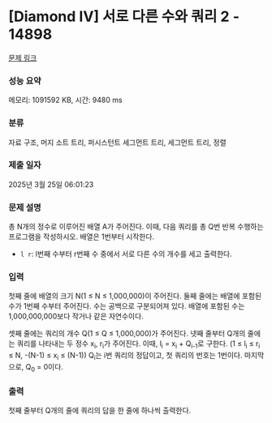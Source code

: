 # [Diamond IV] 서로 다른 수와 쿼리 2 - 14898 

[문제 링크](https://www.acmicpc.net/problem/14898) 

### 성능 요약

메모리: 1091592 KB, 시간: 9480 ms

### 분류

자료 구조, 머지 소트 트리, 퍼시스턴트 세그먼트 트리, 세그먼트 트리, 정렬

### 제출 일자

2025년 3월 25일 06:01:23

### 문제 설명

<p>총 N개의 정수로 이루어진 배열 A가 주어진다. 이때, 다음 쿼리를 총 Q번 반복 수행하는 프로그램을 작성하시오. 배열은 1번부터 시작한다.</p>

<ul>
	<li><code>l r</code>: l번째 수부터 r번째 수 중에서 서로 다른 수의 개수를 세고 출력한다.</li>
</ul>

### 입력 

 <p>첫째 줄에 배열의 크기 N(1 ≤ N ≤ 1,000,000)이 주어진다. 둘째 줄에는 배열에 포함된 수가 1번째 수부터 주어진다. 수는 공백으로 구분되어져 있다. 배열에 포함된 수는 1,000,000,000보다 작거나 같은 자연수이다.</p>

<p>셋째 줄에는 쿼리의 개수 Q(1 ≤ Q ≤ 1,000,000)가 주어진다. 넷째 줄부터 Q개의 줄에는 쿼리를 나타내는 두 정수 x<sub>i</sub>, r<sub>i</sub>가 주어진다. 이때, l<sub>i</sub> = x<sub>i</sub> + Q<sub>i-1</sub>로 구한다. (1 ≤ l<sub>i</sub> ≤ r<sub>i</sub> ≤ N, -(N-1) ≤ x<sub>i</sub> ≤ (N-1)) Q<sub>i</sub>는 i번 쿼리의 정답이고, 첫 쿼리의 번호는 1번이다. 마지막으로, Q<sub>0</sub> = 0이다.</p>

### 출력 

 <p>첫째 줄부터 Q개의 줄에 쿼리의 답을 한 줄에 하나씩 출력한다.</p>


